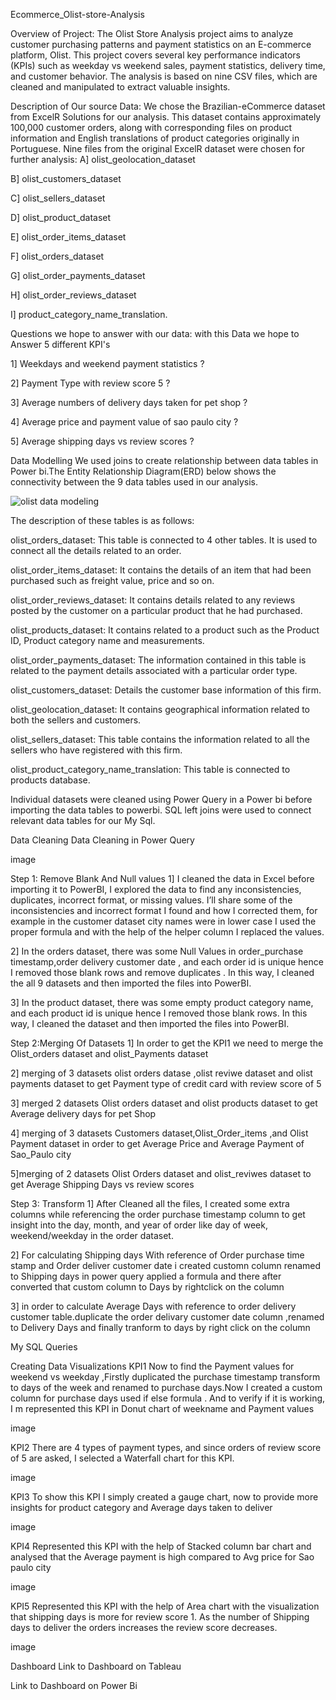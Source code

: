 Ecommerce_Olist-store-Analysis

Overview of Project:
The Olist Store Analysis project aims to analyze customer purchasing patterns and payment statistics on an E-commerce platform, Olist. This project covers several key performance indicators (KPIs) such as weekday vs weekend sales, payment statistics, delivery time, and customer behavior. The analysis is based on nine CSV files, which are cleaned and manipulated to extract valuable insights.

Description of Our source Data:
We chose the Brazilian-eCommerce dataset from ExcelR Solutions for our analysis. This dataset contains approximately 100,000 customer orders, along with corresponding files on product information and English translations of product categories originally in Portuguese. Nine files from the original ExcelR dataset were chosen for further analysis: A] olist_geolocation_dataset

B] olist_customers_dataset

C] olist_sellers_dataset

D] olist_product_dataset

E] olist_order_items_dataset

F] olist_orders_dataset

G] olist_order_payments_dataset

H] olist_order_reviews_dataset

I] product_category_name_translation.

Questions we hope to answer with our data:
with this Data we hope to Answer 5 different KPI's

1] Weekdays and weekend payment statistics ?

2] Payment Type with review score 5 ?

3] Average numbers of delivery days taken for pet shop ?

4] Average price and payment value of sao paulo city ?

5] Average shipping days vs review scores ?

Data Modelling
We used joins to create relationship between data tables in Power bi.The Entity Relationship Diagram(ERD) below shows the connectivity between the 9 data tables used in our analysis.

![olist data modeling](https://github.com/user-attachments/assets/8b545b52-a879-4a27-bc17-c96d8aa17837)

The description of these tables is as follows:

olist_orders_dataset: This table is connected to 4 other tables. It is used to connect all the details related to an order.

olist_order_items_dataset: It contains the details of an item that had been purchased such as freight value, price and so on.

olist_order_reviews_dataset: It contains details related to any reviews posted by the customer on a particular product that he had purchased.

olist_products_dataset: It contains related to a product such as the Product ID, Product category name and measurements.

olist_order_payments_dataset: The information contained in this table is related to the payment details associated with a particular order type.

olist_customers_dataset: Details the customer base information of this firm.

olist_geolocation_dataset: It contains geographical information related to both the sellers and customers.

olist_sellers_dataset: This table contains the information related to all the sellers who have registered with this firm.

olist_product_category_name_translation: This table is connected to products database.

Individual datasets were cleaned using Power Query in a Power bi before importing the data tables to powerbi. SQL left joins were used to connect relevant data tables for our My Sql.

Data Cleaning
Data Cleaning in Power Query

image

Step 1: Remove Blank And Null values
1] I cleaned the data in Excel before importing it to PowerBI, I explored the data to find any inconsistencies, duplicates, incorrect format, or missing values. I’ll share some of the inconsistencies and incorrect format I found and how I corrected them, for example in the customer dataset city names were in lower case I used the proper formula and with the help of the helper column I replaced the values.

2] In the orders dataset, there was some Null Values in order_purchase timestamp,order delivery customer date , and each order id is unique hence I removed those blank rows and remove duplicates . In this way, I cleaned the all 9 datasets and then imported the files into PowerBI.

3] In the product dataset, there was some empty product category name, and each product id is unique hence I removed those blank rows. In this way, I cleaned the dataset and then imported the files into PowerBI.

Step 2:Merging Of Datasets
1] In order to get the KPI1 we need to merge the Olist_orders dataset and olist_Payments dataset

2] merging of 3 datasets olist orders datase ,olist reviwe dataset and olist payments dataset to get Payment type of credit card with review score of 5

3] merged 2 datasets Olist orders dataset and olist products dataset to get Average delivery days for pet Shop

4] merging of 3 datasets Customers dataset,Olist_Order_items ,and Olist Payment dataset in order to get Average Price and Average Payment of Sao_Paulo city

5]merging of 2 datasets Olist Orders dataset and olist_reviwes dataset to get Average Shipping Days vs review scores

Step 3: Transform
1] After Cleaned all the files, I created some extra columns while referencing the order purchase timestamp column to get insight into the day, month, and year of order like day of week, weekend/weekday in the order dataset.

2] For calculating Shipping days With reference of Order purchase time stamp and Order deliver customer date i created customn column renamed to Shipping days in power query applied a formula and there after converted that custom column to Days by rightclick on the column

3] in order to calculate Average Days with reference to order delivery customer table.duplicate the order delivary customer date column ,renamed to Delivery Days and finally tranform to days by right click on the column

My SQL Queries


Creating Data Visualizations
KPI1
Now to find the Payment values for weekend vs weekday ,Firstly duplicated the purchase timestamp transform to days of the week and renamed to purchase days.Now I created a custom column for purchase days used if else formula . And to verify if it is working, I m represented this KPI in Donut chart of weekname and Payment values

image

KPI2
There are 4 types of payment types, and since orders of review score of 5 are asked, I selected a Waterfall chart for this KPI.

image

KPI3
To show this KPI I simply created a gauge chart, now to provide more insights for product category and Average days taken to deliver

image

KPI4
Represented this KPI with the help of Stacked column bar chart and analysed that the Average payment is high compared to Avg price for Sao paulo city

image

KPI5
Represented this KPI with the help of Area chart with the visualization that shipping days is more for review score 1. As the number of Shipping days to deliver the orders increases the review score decreases.

image

Dashboard
Link to Dashboard on Tableau

Link to Dashboard on Power Bi
